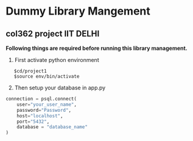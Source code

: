 # Dummy Library Mangement

## col362 project IIT DELHI

**Following things are required before running this library management.**
1. First activate python environment
```
   $cd/project1
   $source env/bin/activate
```
2. Then setup your database in app.py 
```python
connection = psql.connect(
    user="your_user_name",
    password="Password",
    host="localhost",
    port="5432",
    database = "database_name"
)
```

